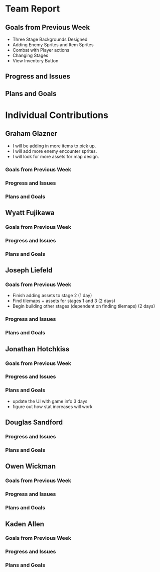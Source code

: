 # Team Report

## Goals from Previous Week
* Three Stage Backgrounds Designed
* Adding Enemy Sprites and Item Sprites
* Combat with Player actions
* Changing Stages
* View Inventory Button

## Progress and Issues


## Plans and Goals


# Individual Contributions

## Graham Glazner
* I will be adding in more items to pick up.
* I will add more enemy encounter sprites.
* I will look for more assets for map design.
### Goals from Previous Week

### Progress and Issues

### Plans and Goals

## Wyatt Fujikawa

### Goals from Previous Week

  
### Progress and Issues


### Plans and Goals


## Joseph Liefeld

### Goals from Previous Week
* Finish adding assets to stage 2 (1 day)
* Find tilemaps + assets for stages 1 and 3 (2 days)
* Begin building other stages (dependent on finding tilemaps) (2 days)

### Progress and Issues


### Plans and Goals


## Jonathan Hotchkiss

### Goals from Previous Week

### Progress and Issues

### Plans and Goals
* update the UI with game info 3 days
* figure out how stat increases will work

## Douglas Sandford

  
### Progress and Issues


### Plans and Goals

  

## Owen Wickman
### Goals from Previous Week


### Progress and Issues


### Plans and Goals



## Kaden Allen

### Goals from Previous Week

### Progress and Issues

### Plans and Goals
